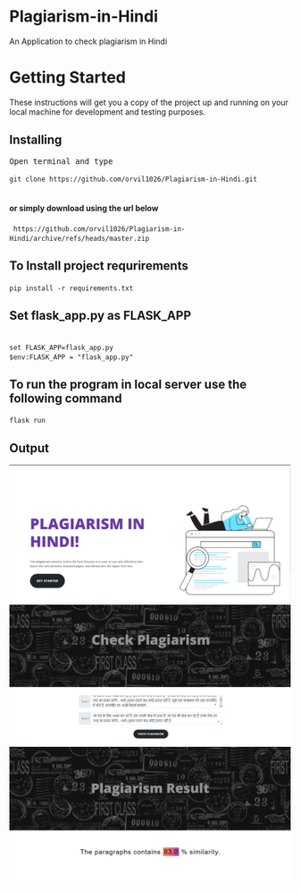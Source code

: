 # Plagiarism-in-Hindi
An Application to check plagiarism in Hindi

<h1>Getting Started</h1>
<p>These instructions will get you a copy of the project up and running on your local machine for development and testing purposes.</p>



<h2>Installing</h2>
<pre>Open terminal and type</pre>
<code>git clone https://github.com/orvil1026/Plagiarism-in-Hindi.git </code><br><br>

<h4>or simply download using the url below</h4>
<code> https://github.com/orvil1026/Plagiarism-in-Hindi/archive/refs/heads/master.zip </code><br>


<h2>To Install project requrirements </h2>
<code>pip install -r requirements.txt</code>
<br>

<h2>Set flask_app.py as FLASK_APP </h2>

<code>
set FLASK_APP=flask_app.py</code>
<br>
<code>$env:FLASK_APP = "flask_app.py"
</code>

<h2> To run the program in local server use the following command </h2>
<code>flask run</code>

<h2>Output </h2>

![](screenshots/1.png)
![](screenshots/2.png)
![](screenshots/3.png)
